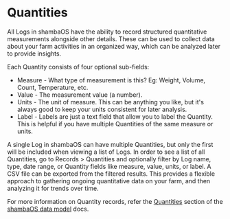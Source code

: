 # Quantities

All Logs in shambaOS have the ability to record structured quantitative
measurements alongside other details. These can be used to collect data about
your farm activities in an organized way, which can be analyzed later to
provide insights.

Each Quantity consists of four optional sub-fields:

* Measure - What type of measurement is this? Eg: Weight, Volume, Count,
  Temperature, etc.
* Value - The measurement value (a number).
* Units - The unit of measure. This can be anything you like, but it's always
  good to keep your units consistent for later analysis.
* Label - Labels are just a text field that allow you to label the Quantity.
  This is helpful if you have multiple Quantities of the same measure or units.

A single Log in shambaOS can have multiple Quantities, but only the first will be
included when viewing a list of Logs. In order to see a list of all Quantities,
go to Records > Quantities and optionally filter by Log name, type, date range,
or Quantity fields like measure, value, units, or label. A CSV file can be
exported from the filtered results. This provides a flexible approach to
gathering ongoing quantitative data on your farm, and then analyzing it for
trends over time.

For more information on Quantity records, refer the
[Quantities](/model/type/quantity) section of the [shambaOS data model](/model)
docs.
